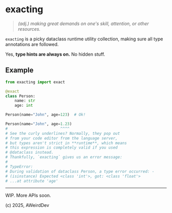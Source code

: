 # exacting
> *(adj.) making great demands on one's skill, attention, or other resources.*

`exacting` is a picky dataclass runtime utility collection, making sure all type annotations are followed.

Yes, **type hints are always on.** No hidden stuff.

## Example
```python
from exacting import exact

@exact
class Person:
    name: str
    age: int

Person(name="John", age=123)  # Ok!

Person(name="John", age=1.23)
#                       ^^^^
# See the curly underlines? Normally, they pop out 
# from your code editor from the language server, 
# but types aren't strict in **runtime**, which means
# this expression is completely valid if you used 
# @dataclass instead.
# Thankfully, `exacting` gives us an error message:
# 
# TypeError:
# During validation of dataclass Person, a type error occurred: -
# (isinstance) Expected <class 'int'>, got: <class 'float'>
# ...at attribute 'age'
```

***

WIP. More APIs soon.

(c) 2025, AWeirdDev
